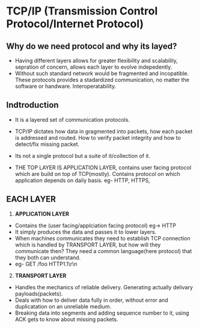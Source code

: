 # TCP/IP (Transmission Control Protocol/Internet Protocol)

## Why do we need protocol and why its layed?
- Having different layers allows for greater flexibility and scalabilily, sepration of concern, allows each layer to evolve indepedently.
- Without such standard network would be fragmented and incopatible. These protocols provides a stadardized communication, no matter the software or handware. Interoperatability.
## Indtroduction
- It is a layered set of communication protocols.
- TCP/IP dictates how data in gragmented into packets, how each packet is addressed and routed. How to verify packet integrity and how to detect/fix missing packet.
- Its not a single protocol but a suite of it/collection of it.

- THE TOP LAYER IS APPLICATION LAYER, contains user facing protocol which are build on top of TCP(mostly). Contains protocol on which application depends on daily basis. eg- HTTP, HTTPS,

## EACH LAYER

1. **APPLICATION LAYER**
  - Contains the (user facing/applciation facing protocol) eg-> HTTP
  - It simply produces the data and passes it to lower layers.
  - When machines communicates they need to establish TCP connection which is handled by TRANSPORT LAYER, but how will they communicate then? They need a common language(here protocol) that they both can understand.
  - eg- GET /foo HTTP1.1\r\n
2. **TRANSPORT LAYER**
  - Handles the mechanics of reliable delivery. Generating actually delivary payloads(packets).
  - Deals with how to deliver data fully in order, without error and duplicatation on an unreliable medium.
  - Breaking data into segments and adding sequence number to it, using ACK gets to know about missing packets.
